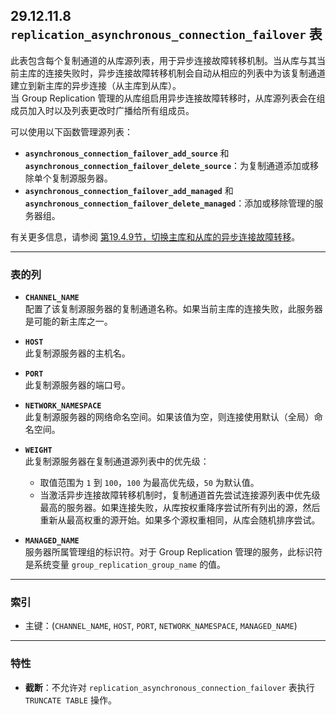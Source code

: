 ## 29.12.11.8 `replication_asynchronous_connection_failover` 表

此表包含每个复制通道的从库源列表，用于异步连接故障转移机制。当从库与其当前主库的连接失败时，异步连接故障转移机制会自动从相应的列表中为该复制通道建立到新主库的异步连接（从主库到从库）。  
当 Group Replication 管理的从库组启用异步连接故障转移时，从库源列表会在组成员加入时以及列表更改时广播给所有组成员。

可以使用以下函数管理源列表：
- **`asynchronous_connection_failover_add_source`** 和 **`asynchronous_connection_failover_delete_source`**：为复制通道添加或移除单个复制源服务器。
- **`asynchronous_connection_failover_add_managed`** 和 **`asynchronous_connection_failover_delete_managed`**：添加或移除管理的服务器组。

有关更多信息，请参阅 [第19.4.9节，切换主库和从库的异步连接故障转移](#1949)。

---

### 表的列

- **`CHANNEL_NAME`**  
  配置了该复制源服务器的复制通道名称。如果当前主库的连接失败，此服务器是可能的新主库之一。

- **`HOST`**  
  此复制源服务器的主机名。

- **`PORT`**  
  此复制源服务器的端口号。

- **`NETWORK_NAMESPACE`**  
  此复制源服务器的网络命名空间。如果该值为空，则连接使用默认（全局）命名空间。

- **`WEIGHT`**  
  此复制源服务器在复制通道源列表中的优先级：
  - 取值范围为 `1` 到 `100`，`100` 为最高优先级，`50` 为默认值。
  - 当激活异步连接故障转移机制时，复制通道首先尝试连接源列表中优先级最高的服务器。如果连接失败，从库按权重降序尝试所有列出的源，然后重新从最高权重的源开始。如果多个源权重相同，从库会随机排序尝试。

- **`MANAGED_NAME`**  
  服务器所属管理组的标识符。对于 Group Replication 管理的服务，此标识符是系统变量 `group_replication_group_name` 的值。

---

### 索引

- 主键：(`CHANNEL_NAME`, `HOST`, `PORT`, `NETWORK_NAMESPACE`, `MANAGED_NAME`)

---

### 特性

- **截断**：不允许对 `replication_asynchronous_connection_failover` 表执行 `TRUNCATE TABLE` 操作。